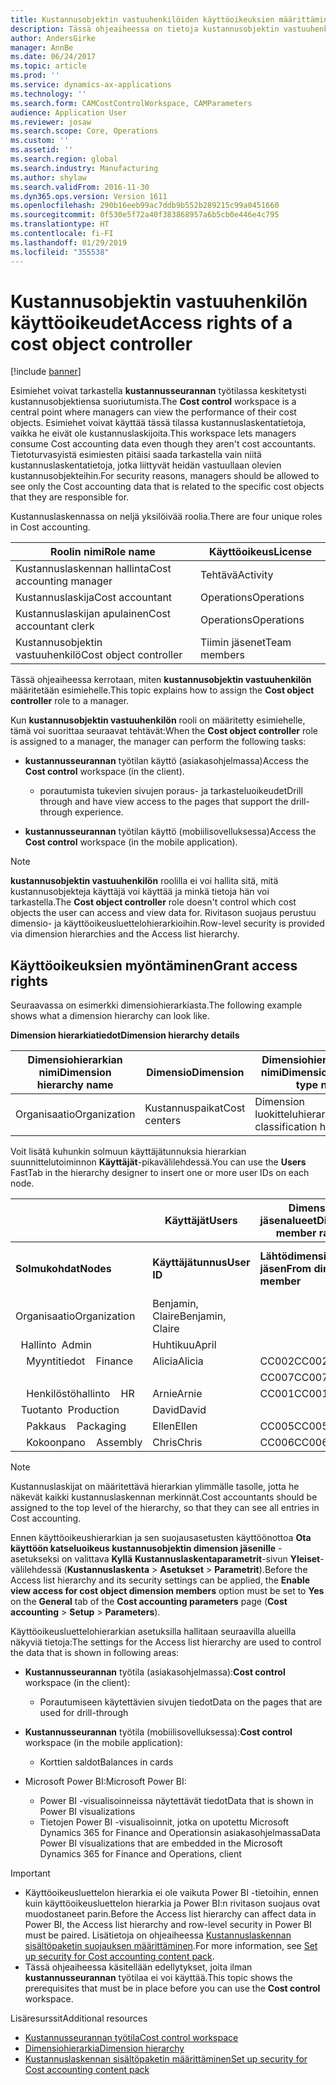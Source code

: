 ```yaml
---
title: Kustannusobjektin vastuuhenkilöiden käyttöoikeuksien määrittäminen
description: Tässä ohjeaiheessa on tietoja kustannusobjektin vastuuhenkilöiden käyttöoikeuksista.
author: AndersGirke
manager: AnnBe
ms.date: 06/24/2017
ms.topic: article
ms.prod: ''
ms.service: dynamics-ax-applications
ms.technology: ''
ms.search.form: CAMCostControlWorkspace, CAMParameters
audience: Application User
ms.reviewer: josaw
ms.search.scope: Core, Operations
ms.custom: ''
ms.assetid: ''
ms.search.region: global
ms.search.industry: Manufacturing
ms.author: shylaw
ms.search.validFrom: 2016-11-30
ms.dyn365.ops.version: Version 1611
ms.openlocfilehash: 290b16eeb99ac7ddb9b552b289215c99a0451660
ms.sourcegitcommit: 0f530e5f72a40f383868957a6b5cb0e446e4c795
ms.translationtype: HT
ms.contentlocale: fi-FI
ms.lasthandoff: 01/29/2019
ms.locfileid: "355538"
---
```

# <a name="access-rights-of-a-cost-object-controller"></a><span data-ttu-id="c8a33-103">Kustannusobjektin vastuuhenkilön käyttöoikeudet</span><span class="sxs-lookup"><span data-stu-id="c8a33-103">Access rights of a cost object controller</span></span>

[!include [banner](../includes/banner.md)]

<span data-ttu-id="c8a33-104">Esimiehet voivat tarkastella **kustannusseurannan** työtilassa keskitetysti kustannusobjektiensa suoriutumista.</span><span class="sxs-lookup"><span data-stu-id="c8a33-104">The **Cost control** workspace is a central point where managers can view the performance of their cost objects.</span></span> <span data-ttu-id="c8a33-105">Esimiehet voivat käyttää tässä tilassa kustannuslaskentatietoja, vaikka he eivät ole kustannuslaskijoita.</span><span class="sxs-lookup"><span data-stu-id="c8a33-105">This workspace lets managers consume Cost accounting data even though they aren't cost accountants.</span></span> <span data-ttu-id="c8a33-106">Tietoturvasyistä esimiesten pitäisi saada tarkastella vain niitä kustannuslaskentatietoja, jotka liittyvät heidän vastuullaan olevien kustannusobjekteihin.</span><span class="sxs-lookup"><span data-stu-id="c8a33-106">For security reasons, managers should be allowed to see only the Cost accounting data that is related to the specific cost objects that they are responsible for.</span></span>

<span data-ttu-id="c8a33-107">Kustannuslaskennassa on neljä yksilöivää roolia.</span><span class="sxs-lookup"><span data-stu-id="c8a33-107">There are four unique roles in Cost accounting.</span></span>

| <span data-ttu-id="c8a33-108">Roolin nimi</span><span class="sxs-lookup"><span data-stu-id="c8a33-108">Role name</span></span>               | <span data-ttu-id="c8a33-109">Käyttöoikeus</span><span class="sxs-lookup"><span data-stu-id="c8a33-109">License</span></span>      |
|-------------------------|--------------|
| <span data-ttu-id="c8a33-110">Kustannuslaskennan hallinta</span><span class="sxs-lookup"><span data-stu-id="c8a33-110">Cost accounting manager</span></span> | <span data-ttu-id="c8a33-111">Tehtävä</span><span class="sxs-lookup"><span data-stu-id="c8a33-111">Activity</span></span>     |
| <span data-ttu-id="c8a33-112">Kustannuslaskija</span><span class="sxs-lookup"><span data-stu-id="c8a33-112">Cost accountant</span></span>         | <span data-ttu-id="c8a33-113">Operations</span><span class="sxs-lookup"><span data-stu-id="c8a33-113">Operations</span></span>   |
| <span data-ttu-id="c8a33-114">Kustannuslaskijan apulainen</span><span class="sxs-lookup"><span data-stu-id="c8a33-114">Cost accountant clerk</span></span>   | <span data-ttu-id="c8a33-115">Operations</span><span class="sxs-lookup"><span data-stu-id="c8a33-115">Operations</span></span>   |
| <span data-ttu-id="c8a33-116">Kustannusobjektin vastuuhenkilö</span><span class="sxs-lookup"><span data-stu-id="c8a33-116">Cost object controller</span></span>  | <span data-ttu-id="c8a33-117">Tiimin jäsenet</span><span class="sxs-lookup"><span data-stu-id="c8a33-117">Team members</span></span> |

<span data-ttu-id="c8a33-118">Tässä ohjeaiheessa kerrotaan, miten **kustannusobjektin vastuuhenkilön** määritetään esimiehelle.</span><span class="sxs-lookup"><span data-stu-id="c8a33-118">This topic explains how to assign the **Cost object controller** role to a manager.</span></span>

<span data-ttu-id="c8a33-119">Kun **kustannusobjektin vastuuhenkilön** rooli on määritetty esimiehelle, tämä voi suorittaa seuraavat tehtävät:</span><span class="sxs-lookup"><span data-stu-id="c8a33-119">When the **Cost object controller** role is assigned to a manager, the manager can perform the following tasks:</span></span>

- <span data-ttu-id="c8a33-120">**kustannusseurannan** työtilan käyttö (asiakasohjelmassa)</span><span class="sxs-lookup"><span data-stu-id="c8a33-120">Access the **Cost control** workspace (in the client).</span></span>

    - <span data-ttu-id="c8a33-121">porautumista tukevien sivujen poraus- ja tarkasteluoikeudet</span><span class="sxs-lookup"><span data-stu-id="c8a33-121">Drill through and have view access to the pages that support the drill-through experience.</span></span>

- <span data-ttu-id="c8a33-122">**kustannusseurannan** työtilan käyttö (mobiilisovelluksessa)</span><span class="sxs-lookup"><span data-stu-id="c8a33-122">Access the **Cost control** workspace (in the mobile application).</span></span>

> [!NOTE]
> <span data-ttu-id="c8a33-123">**kustannusobjektin vastuuhenkilön** roolilla ei voi hallita sitä, mitä kustannusobjekteja käyttäjä voi käyttää ja minkä tietoja hän voi tarkastella.</span><span class="sxs-lookup"><span data-stu-id="c8a33-123">The **Cost object controller** role doesn't control which cost objects the user can access and view data for.</span></span> <span data-ttu-id="c8a33-124">Rivitason suojaus perustuu dimensio- ja käyttöoikeusluettelohierarkioihin.</span><span class="sxs-lookup"><span data-stu-id="c8a33-124">Row-level security is provided via dimension hierarchies and the Access list hierarchy.</span></span>

## <a name="grant-access-rights"></a><span data-ttu-id="c8a33-125">Käyttöoikeuksien myöntäminen</span><span class="sxs-lookup"><span data-stu-id="c8a33-125">Grant access rights</span></span>
<span data-ttu-id="c8a33-126">Seuraavassa on esimerkki dimensiohierarkiasta.</span><span class="sxs-lookup"><span data-stu-id="c8a33-126">The following example shows what a dimension hierarchy can look like.</span></span>

<span data-ttu-id="c8a33-127">**Dimension hierarkiatiedot**</span><span class="sxs-lookup"><span data-stu-id="c8a33-127">**Dimension hierarchy details**</span></span>

| <span data-ttu-id="c8a33-128">Dimensiohierarkian nimi</span><span class="sxs-lookup"><span data-stu-id="c8a33-128">Dimension hierarchy name</span></span> | <span data-ttu-id="c8a33-129">Dimensio</span><span class="sxs-lookup"><span data-stu-id="c8a33-129">Dimension</span></span>    | <span data-ttu-id="c8a33-130">Dimensiohierarkiatyypin nimi</span><span class="sxs-lookup"><span data-stu-id="c8a33-130">Dimension hierarchy type name</span></span>      | <span data-ttu-id="c8a33-131">Käyttöoikeusluettelohierarkia</span><span class="sxs-lookup"><span data-stu-id="c8a33-131">Access list hierarchy</span></span> |
|--------------------------|--------------|------------------------------------|-----------------------|
| <span data-ttu-id="c8a33-132">Organisaatio</span><span class="sxs-lookup"><span data-stu-id="c8a33-132">Organization</span></span>             | <span data-ttu-id="c8a33-133">Kustannuspaikat</span><span class="sxs-lookup"><span data-stu-id="c8a33-133">Cost centers</span></span> | <span data-ttu-id="c8a33-134">Dimension luokitteluhierarkia</span><span class="sxs-lookup"><span data-stu-id="c8a33-134">Dimension classification hierarchy</span></span> | <span data-ttu-id="c8a33-135">**Kyllä**</span><span class="sxs-lookup"><span data-stu-id="c8a33-135">**Yes**</span></span>               |

<span data-ttu-id="c8a33-136">Voit lisätä kuhunkin solmuun käyttäjätunnuksia hierarkian suunnittelutoiminnon **Käyttäjät**-pikavälilehdessä.</span><span class="sxs-lookup"><span data-stu-id="c8a33-136">You can use the **Users** FastTab in the hierarchy designer to insert one or more user IDs on each node.</span></span>

|                                   | <span data-ttu-id="c8a33-137">Käyttäjät</span><span class="sxs-lookup"><span data-stu-id="c8a33-137">Users</span></span>            | <span data-ttu-id="c8a33-138">Dimension jäsenalueet</span><span class="sxs-lookup"><span data-stu-id="c8a33-138">Dimension member ranges</span></span>   |                         |
|-----------------------------------|------------------|---------------------------|-------------------------|
| <span data-ttu-id="c8a33-139">**Solmukohdat**</span><span class="sxs-lookup"><span data-stu-id="c8a33-139">**Nodes**</span></span>                         | <span data-ttu-id="c8a33-140">**Käyttäjätunnus**</span><span class="sxs-lookup"><span data-stu-id="c8a33-140">**User ID**</span></span>      | <span data-ttu-id="c8a33-141">**Lähtödimension jäsen**</span><span class="sxs-lookup"><span data-stu-id="c8a33-141">**From dimension member**</span></span> | <span data-ttu-id="c8a33-142">**Kohdedimension jäsen**</span><span class="sxs-lookup"><span data-stu-id="c8a33-142">**To dimension member**</span></span> |
| <span data-ttu-id="c8a33-143">Organisaatio</span><span class="sxs-lookup"><span data-stu-id="c8a33-143">Organization</span></span>                      | <span data-ttu-id="c8a33-144">Benjamin, Claire</span><span class="sxs-lookup"><span data-stu-id="c8a33-144">Benjamin, Claire</span></span> |                           |                         |
| <span data-ttu-id="c8a33-145">&nbsp;&nbsp;Hallinto</span><span class="sxs-lookup"><span data-stu-id="c8a33-145">&nbsp;&nbsp;Admin</span></span>                 | <span data-ttu-id="c8a33-146">Huhtikuu</span><span class="sxs-lookup"><span data-stu-id="c8a33-146">April</span></span>            |                           |                         |
| <span data-ttu-id="c8a33-147">&nbsp;&nbsp;&nbsp;&nbsp;Myyntitiedot</span><span class="sxs-lookup"><span data-stu-id="c8a33-147">&nbsp;&nbsp;&nbsp;&nbsp;Finance</span></span>   | <span data-ttu-id="c8a33-148">Alicia</span><span class="sxs-lookup"><span data-stu-id="c8a33-148">Alicia</span></span>           | <span data-ttu-id="c8a33-149">CC002</span><span class="sxs-lookup"><span data-stu-id="c8a33-149">CC002</span></span>                     | <span data-ttu-id="c8a33-150">CC003</span><span class="sxs-lookup"><span data-stu-id="c8a33-150">CC003</span></span>                   |
|                                   |                  | <span data-ttu-id="c8a33-151">CC007</span><span class="sxs-lookup"><span data-stu-id="c8a33-151">CC007</span></span>                     | <span data-ttu-id="c8a33-152">CC007</span><span class="sxs-lookup"><span data-stu-id="c8a33-152">CC007</span></span>                   |
| <span data-ttu-id="c8a33-153">&nbsp;&nbsp;&nbsp;&nbsp;Henkilöstöhallinto</span><span class="sxs-lookup"><span data-stu-id="c8a33-153">&nbsp;&nbsp;&nbsp;&nbsp;HR</span></span>        | <span data-ttu-id="c8a33-154">Arnie</span><span class="sxs-lookup"><span data-stu-id="c8a33-154">Arnie</span></span>            | <span data-ttu-id="c8a33-155">CC001</span><span class="sxs-lookup"><span data-stu-id="c8a33-155">CC001</span></span>                     | <span data-ttu-id="c8a33-156">CC001</span><span class="sxs-lookup"><span data-stu-id="c8a33-156">CC001</span></span>                   |
| <span data-ttu-id="c8a33-157">&nbsp;&nbsp;Tuotanto</span><span class="sxs-lookup"><span data-stu-id="c8a33-157">&nbsp;&nbsp;Production</span></span>            | <span data-ttu-id="c8a33-158">David</span><span class="sxs-lookup"><span data-stu-id="c8a33-158">David</span></span>            |                           |                         |
| <span data-ttu-id="c8a33-159">&nbsp;&nbsp;&nbsp;&nbsp;Pakkaus</span><span class="sxs-lookup"><span data-stu-id="c8a33-159">&nbsp;&nbsp;&nbsp;&nbsp;Packaging</span></span> | <span data-ttu-id="c8a33-160">Ellen</span><span class="sxs-lookup"><span data-stu-id="c8a33-160">Ellen</span></span>            | <span data-ttu-id="c8a33-161">CC005</span><span class="sxs-lookup"><span data-stu-id="c8a33-161">CC005</span></span>                     | <span data-ttu-id="c8a33-162">CC005</span><span class="sxs-lookup"><span data-stu-id="c8a33-162">CC005</span></span>                   |
| <span data-ttu-id="c8a33-163">&nbsp;&nbsp;&nbsp;&nbsp;Kokoonpano</span><span class="sxs-lookup"><span data-stu-id="c8a33-163">&nbsp;&nbsp;&nbsp;&nbsp;Assembly</span></span>  | <span data-ttu-id="c8a33-164">Chris</span><span class="sxs-lookup"><span data-stu-id="c8a33-164">Chris</span></span>            | <span data-ttu-id="c8a33-165">CC006</span><span class="sxs-lookup"><span data-stu-id="c8a33-165">CC006</span></span>                     | <span data-ttu-id="c8a33-166">CC006</span><span class="sxs-lookup"><span data-stu-id="c8a33-166">CC006</span></span>                   |

> [!NOTE]
> <span data-ttu-id="c8a33-167">Kustannuslaskijat on määritettävä hierarkian ylimmälle tasolle, jotta he näkevät kaikki kustannuslaskennan merkinnät.</span><span class="sxs-lookup"><span data-stu-id="c8a33-167">Cost accountants should be assigned to the top level of the hierarchy, so that they can see all entries in Cost accounting.</span></span>

<span data-ttu-id="c8a33-168">Ennen käyttöoikeushierarkian ja sen suojausasetusten käyttöönottoa **Ota käyttöön katseluoikeus kustannusobjektin dimension jäsenille** -asetukseksi on valittava **Kyllä** **Kustannuslaskentaparametrit**-sivun **Yleiset**-välilehdessä (**Kustannuslaskenta** > **Asetukset** > **Parametrit**).</span><span class="sxs-lookup"><span data-stu-id="c8a33-168">Before the Access list hierarchy and its security settings can be applied, the **Enable view access for cost object dimension members** option must be set to **Yes** on the **General** tab of the **Cost accounting parameters** page (**Cost accounting** > **Setup** > **Parameters**).</span></span>

<span data-ttu-id="c8a33-169">Käyttöoikeusluettelohierarkian asetuksilla hallitaan seuraavilla alueilla näkyviä tietoja:</span><span class="sxs-lookup"><span data-stu-id="c8a33-169">The settings for the Access list hierarchy are used to control the data that is shown in following areas:</span></span>

- <span data-ttu-id="c8a33-170">**Kustannusseurannan** työtila (asiakasohjelmassa):</span><span class="sxs-lookup"><span data-stu-id="c8a33-170">**Cost control** workspace (in the client):</span></span>

    - <span data-ttu-id="c8a33-171">Porautumiseen käytettävien sivujen tiedot</span><span class="sxs-lookup"><span data-stu-id="c8a33-171">Data on the pages that are used for drill-through</span></span>

- <span data-ttu-id="c8a33-172">**Kustannusseurannan** työtila (mobiilisovelluksessa):</span><span class="sxs-lookup"><span data-stu-id="c8a33-172">**Cost control** workspace (in the mobile application):</span></span>

    - <span data-ttu-id="c8a33-173">Korttien saldot</span><span class="sxs-lookup"><span data-stu-id="c8a33-173">Balances in cards</span></span>

- <span data-ttu-id="c8a33-174">Microsoft Power BI:</span><span class="sxs-lookup"><span data-stu-id="c8a33-174">Microsoft Power BI:</span></span>

    - <span data-ttu-id="c8a33-175">Power BI -visualisoinneissa näytettävät tiedot</span><span class="sxs-lookup"><span data-stu-id="c8a33-175">Data that is shown in Power BI visualizations</span></span>
    - <span data-ttu-id="c8a33-176">Tietojen Power BI -visualisoinnit, jotka on upotettu Microsoft Dynamics 365 for Finance and Operationsin asiakasohjelmassa</span><span class="sxs-lookup"><span data-stu-id="c8a33-176">Data Power BI visualizations that are embedded in the Microsoft Dynamics 365 for Finance and Operations, client</span></span>

> [!IMPORTANT]
> - <span data-ttu-id="c8a33-177">Käyttöoikeusluettelon hierarkia ei ole vaikuta Power BI -tietoihin, ennen kuin käyttöoikeusluettelon hierarkia ja Power BI:n rivitason suojaus ovat muodostaneet parin.</span><span class="sxs-lookup"><span data-stu-id="c8a33-177">Before the Access list hierarchy can affect data in Power BI, the Access list hierarchy and row-level security in Power BI must be paired.</span></span> <span data-ttu-id="c8a33-178">Lisätietoja on ohjeaiheessa [Kustannuslaskennan sisältöpaketin suojauksen määrittäminen](../../dev-itpro/analytics/setup-security-cost-accounting-content-pack.md).</span><span class="sxs-lookup"><span data-stu-id="c8a33-178">For more information, see [Set up security for Cost accounting content pack](../../dev-itpro/analytics/setup-security-cost-accounting-content-pack.md).</span></span>
> - <span data-ttu-id="c8a33-179">Tässä ohjeaiheessa käsitellään edellytykset, joita ilman **kustannusseurannan** työtilaa ei voi käyttää.</span><span class="sxs-lookup"><span data-stu-id="c8a33-179">This topic shows the prerequisites that must be in place before you can use the **Cost control** workspace.</span></span>

<span data-ttu-id="c8a33-180">Lisäresurssit</span><span class="sxs-lookup"><span data-stu-id="c8a33-180">Additional resources</span></span>

- [<span data-ttu-id="c8a33-181">Kustannusseurannan työtila</span><span class="sxs-lookup"><span data-stu-id="c8a33-181">Cost control workspace</span></span>](cost-control-workspace.md)
- [<span data-ttu-id="c8a33-182">Dimensiohierarkia</span><span class="sxs-lookup"><span data-stu-id="c8a33-182">Dimension hierarchy</span></span>](dimension-hierarchy.md)
- [<span data-ttu-id="c8a33-183">Kustannuslaskennan sisältöpaketin määrittäminen</span><span class="sxs-lookup"><span data-stu-id="c8a33-183">Set up security for Cost accounting content pack</span></span>](../../dev-itpro/analytics/setup-security-cost-accounting-content-pack.md)
